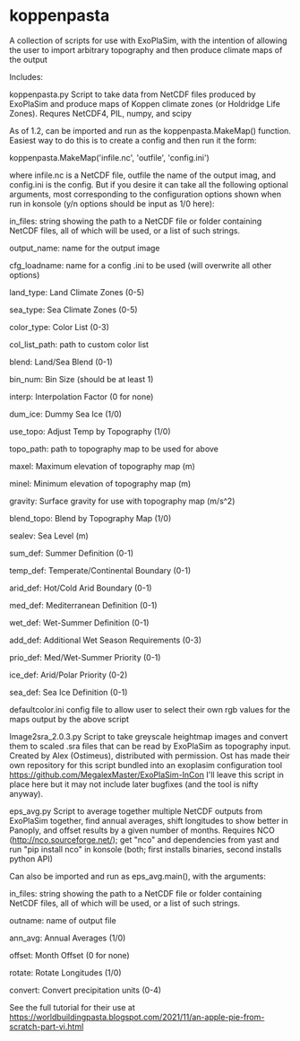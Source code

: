 # koppenpasta
A collection of scripts for use with ExoPlaSim, with the intention of allowing the user to import arbitrary topography and then produce climate maps of the output

Includes:

koppenpasta.py
  Script to take data from NetCDF files produced by ExoPlaSim and produce maps of Koppen climate zones (or Holdridge Life Zones).
  Requres NetCDF4, PIL, numpy, and scipy
  
  As of 1.2, can be imported and run as the koppenpasta.MakeMap() function. Easiest way to do this is to create a config and then run it the form:
  
  koppenpasta.MakeMap('infile.nc', 'outfile', 'config.ini')
  
  where infile.nc is a NetCDF file, outfile the name of the output imag, and config.ini is the config. But if you desire it can take all the following optional arguments, most corresponding to the configuration options shown when run in konsole (y/n options should be input as 1/0 here):
  
  in_files: string showing the path to a NetCDF file or folder containing NetCDF files, all of which will be used, or a list of such strings.
  
  output_name: name for the output image
  
  cfg_loadname: name for a config .ini to be used (will overwrite all other options)
  
  land_type: Land Climate Zones (0-5)
  
  sea_type: Sea Climate Zones (0-5)
  
  color_type: Color List (0-3)
  
  col_list_path: path to custom color list
  
  blend: Land/Sea Blend (0-1)
  
  bin_num: Bin Size (should be at least 1)
  
  interp: Interpolation Factor (0 for none)
  
  dum_ice: Dummy Sea Ice (1/0)
  
  use_topo: Adjust Temp by Topography (1/0)
  
  topo_path: path to topography map to be used for above
  
  maxel: Maximum elevation of topography map (m)
  
  minel: Minimum elevation of topography map (m)
  
  gravity: Surface gravity for use with topography map (m/s^2)
  
  blend_topo: Blend by Topography Map (1/0)
  
  sealev: Sea Level (m)
  
  sum_def: Summer Definition (0-1)
  
  temp_def: Temperate/Continental Boundary (0-1)
  
  arid_def: Hot/Cold Arid Boundary (0-1)
  
  med_def: Mediterranean Definition (0-1)
  
  wet_def: Wet-Summer Definition (0-1)
  
  add_def: Additional Wet Season Requirements (0-3)
  
  prio_def: Med/Wet-Summer Priority (0-1)
  
  ice_def: Arid/Polar Priority (0-2)
  
  sea_def: Sea Ice Definition (0-1)
  

defaultcolor.ini
  config file to allow user to select their own rgb values for the maps output by the above script

Image2sra_2.0.3.py
  Script to take greyscale heightmap images and convert them to scaled .sra files that can be read by ExoPlaSim as topography input. Created by Alex (Ostimeus), distributed with permission.
  Ost has made their own repository for this script bundled into an exoplasim configuration tool https://github.com/MegalexMaster/ExoPlaSim-InCon
  I'll leave this script in place here but it may not include later bugfixes (and the tool is nifty anyway).
  
eps_avg.py
  Script to average together multiple NetCDF outputs from ExoPlaSim together, find annual averages, shift longitudes to show better in Panoply, and offset results by a given number of months. Requires NCO (http://nco.sourceforge.net/); get "nco" and dependencies from yast and run "pip install nco" in konsole (both; first installs binaries, second installs python API)
  
  Can also be imported and run as eps_avg.main(), with the arguments:
  
  in_files: string showing the path to a NetCDF file or folder containing NetCDF files, all of which will be used, or a list of such strings.
  
  outname: name of output file
  
  ann_avg: Annual Averages (1/0)
  
  offset: Month Offset (0 for none)
  
  rotate: Rotate Longitudes (1/0)
  
  convert: Convert precipitation units (0-4)

See the full tutorial for their use at https://worldbuildingpasta.blogspot.com/2021/11/an-apple-pie-from-scratch-part-vi.html
